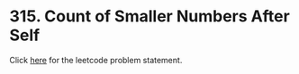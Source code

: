 # 315. Count of Smaller Numbers After Self

Click [here](https://leetcode.com/problems/count-of-smaller-numbers-after-self/) for the leetcode problem statement.

